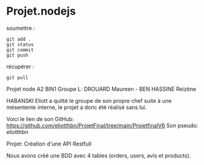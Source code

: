 # Projet.nodejs

soumettre :

```git
git add .
git status
git commit
git push
```

récupérer :

```git
git pull
```
Projet node A2 BIN1 
Groupe L: DROUARD Maureen - BEN HASSINE Reizène

HABANSKI Eliott a quitté le groupe de son propre chef suite à une mésentente interne, le projet a donc été réalisé sans lui.

Voici le lien de son GitHub: https://github.com/eliotthbn/ProjetFinal/tree/main/ProjetfinalV6
Son pseudo: eliotthbn

Projet: Création d'une API Restfull

Nous avons créé une BDD avec 4 tables (orders, users, avis et products).